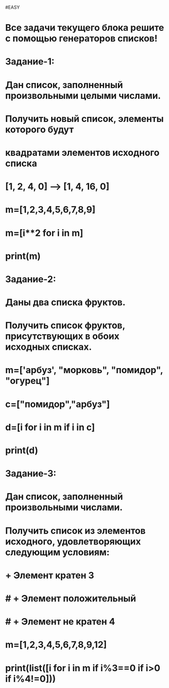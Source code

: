 #EASY
# Все задачи текущего блока решите с помощью генераторов списков!

# Задание-1:
# Дан список, заполненный произвольными целыми числами.
# Получить новый список, элементы которого будут
# квадратами элементов исходного списка
# [1, 2, 4, 0] --> [1, 4, 16, 0]

# m=[1,2,3,4,5,6,7,8,9]

# m=[i**2 for i in m]
# print(m)


# Задание-2:
# Даны два списка фруктов.
# Получить список фруктов, присутствующих в обоих исходных списках.

# m=['арбуз', "морковь", "помидор", "огурец"]
# c=["помидор","арбуз"]

# d=[i for i in m if i in c]
# print(d)    
# Задание-3:
# Дан список, заполненный произвольными числами.
# Получить список из элементов исходного, удовлетворяющих следующим условиям:
# + Элемент кратен 3
# # + Элемент положительный
# # + Элемент не кратен 4
# 
# m=[1,2,3,4,5,6,7,8,9,12]
# print(list([i for i in m if i%3==0 if i>0 if i%4!=0]))

